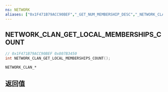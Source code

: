 ```yaml
---
ns: NETWORK
aliases: ["0x1F471B79ACC90BEF","_GET_NUM_MEMBERSHIP_DESC","_NETWORK_CLAN_GET_NUM_MEMBERSHIP_DESC"]
---
```

## NETWORK_CLAN_GET_LOCAL_MEMBERSHIPS_COUNT

```c
// 0x1F471B79ACC90BEF 0x807B3450
int NETWORK_CLAN_GET_LOCAL_MEMBERSHIPS_COUNT();
```

```
NETWORK_CLAN_*
```

## 返回值
